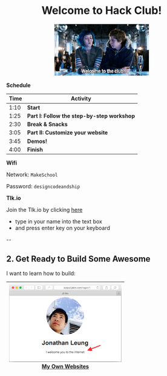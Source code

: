 <div align="center">
  <h1>Welcome to Hack Club!</h1>
  <img src="img/welcome_to_the_club.gif" alt="Welcome to the Club"/>
</div>

**Schedule**

Time  | Activity
------|-----------------------------------------
1:10  | **Start**
1:25  | **Part I: Follow the step-by-step workshop**
2:30  | **Break & Snacks**
3:05  | **Part II: Customize your website**
3:45  | **Demos!**
4:00  | **Finish**

**Wifi**

Network: `MakeSchool`

Password: `designcodeandship`

**Tlk.io**

Join the Tlk.io by clicking [here](https://tlk.io/hackseries)

  - type in your name into the text box
  - and press enter key on your keyboard

<!-- | **[![](img/remind.jpg) <br> 2. Stay in Touch with Remind](remind.md)** | **[![](img/facebook.jpg) <br> 3. Join HS Hackers Movement](hs_hackers.md)** | -->

<!-- ## 2. Join the Ranks of the Developer Community

| [![](img/github.png) <br> Join GitHub](github/README.md) |
|:----------------------------------------------------:|

--

## 3. Choose Your ~~Code Editor~~ Weapon

| [![](img/js_bin.png) <br> Signup for JS Bin](js_bin.md) | OR | [![](img/c9.png) <br> Signup for Cloud9](cloud9.md) |
|:------------------------------------------------------:|:--:|:------------------------------------------------:| -->

--

## 2. Get Ready to Build Some Awesome

I want to learn how to build:

| [![](img/portfolio.png) <br> My Own Websites](websites/README.md) |
|---------------------------------------------------------|


<!-- | [![](img/portfolio.png) <br> My Own Websites](websites/README.md) | [![](img/dodge.gif) <br> My Own Video Games](video_games.md) |
|---------------------------------------------------------|--------------------------------------------------------| -->
